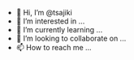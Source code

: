 - 👋 Hi, I’m @tsajiki
- 👀 I’m interested in ...
- 🌱 I’m currently learning ...
- 💞️ I’m looking to collaborate on ...
- 📫 How to reach me ...

<!---
tsajiki/tsajiki is a ✨ special ✨ repository because its `README.md` (this file) appears on your GitHub profile.
You can click the Preview link to take a look at your changes.
--->
